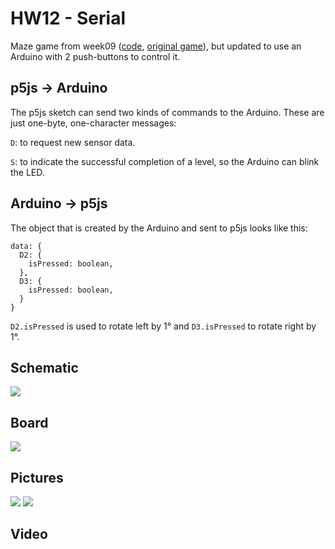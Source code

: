 # HW12 - Serial

Maze game from week09 ([code](https://github.com/DM-GY-6063-2023F-D/week09/tree/main/play-maze), [original game](https://dm-gy-6063-2023f-d.github.io/week09/play-maze/)), but updated to use an Arduino with 2 push-buttons to control it.

## p5js -> Arduino

The p5js sketch can send two kinds of commands to the Arduino. These are just one-byte, one-character messages:

```D```: to request new sensor data.

```S```: to indicate the successful completion of a level, so the Arduino can blink the LED.

## Arduino -> p5js

The object that is created by the Arduino and sent to p5js looks like this:

```
data: {
  D2: {
    isPressed: boolean,
  },
  D3: {
    isPressed: boolean,
  }
}
```

```D2.isPressed``` is used to rotate left by 1° and ```D3.isPressed``` to rotate right by 1°.

## Schematic

![](./imgs/HW12-Serial_sch.jpg)

## Board

![](./imgs/HW12-Serial_bb.jpg)

## Pictures

![](./imgs/HW12-Serial_00.jpg)
![](./imgs/HW12-Serial_01.jpg)

## Video

